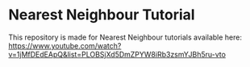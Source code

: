 # Nearest Neighbour Tutorial

This repository is made for Nearest Neighbour tutorials available here: https://www.youtube.com/watch?v=1jMfDEdEApQ&list=PLOBSjXd5DmZPYW8iRb3zsmYJBh5ru-vto
